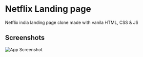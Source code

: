 
# Netflix Landing page

Netflix india landing page clone made with vanila HTML, CSS & JS


## Screenshots

![App Screenshot](./assests/netflix.png)


